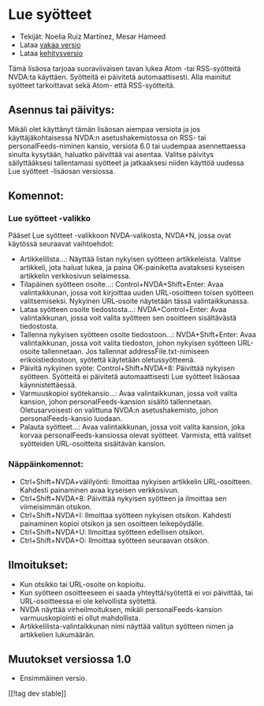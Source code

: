 # Lue syötteet #

* Tekijät: Noelia Ruiz Martínez, Mesar Hameed
* Lataa [vakaa versio][2]
* Lataa [kehitysversio][1]

Tämä lisäosa tarjoaa suoraviivaisen tavan lukea Atom -tai RSS-syötteitä
NVDA:ta käyttäen.  Syötteitä ei päivitetä automaattisesti.  Alla mainitut
syötteet tarkoittavat sekä Atom- että RSS-syötteitä.

## Asennus tai päivitys: ##

Mikäli olet käyttänyt tämän lisäosan aiempaa versiota ja jos
käyttäjäkohtaisessa NVDA:n asetushakemistossa on RSS- tai
personalFeeds-niminen kansio, versiota 6.0 tai uudempaa asennettaessa
sinulta kysytään, haluatko päivittää vai asentaa.  Valitse päivitys
säilyttääksesi tallentamasi syötteet ja jatkaaksesi niiden käyttöä uudessa
Lue syötteet -lisäosan versiossa.

## Komennot: ##

### Lue syötteet -valikko ###

Pääset Lue syötteet -valikkoon NVDA-valikosta, NVDA+N, jossa ovat käytössä
seuraavat vaihtoehdot:

*	 Artikkelilista...: Näyttää listan nykyisen syötteen
   artikkeleista. Valitse artikkeli, jota haluat lukea, ja paina
   OK-painiketta avataksesi kyseisen artikkelin verkkosivun selaimessa.
*	 Tilapäinen syötteen osoite...: Control+NVDA+Shift+Enter: Avaa
   valintaikkunan, jossa voit kirjoittaa uuden URL-osoitteen toisen syötteen
   valitsemiseksi. Nykyinen URL-osoite näytetään tässä valintaikkunassa.
*	 Lataa syötteen osoite tiedostosta...: NVDA+Control+Enter: Avaa
   valintaikkunan, jossa voit valita syötteen sen osoitteen sisältävästä
   tiedostosta.
*	 Tallenna nykyisen syötteen osoite tiedostoon...: NVDA+Shift+Enter: Avaa
   valintaikkunan, jossa voit valita tiedoston, johon nykyisen syötteen
   URL-osoite tallennetaan. Jos tallennat addressFile.txt-nimiseen
   erikoistiedostoon, syötettä käytetään oletussyötteenä.
*	 Päivitä nykyinen syöte: Control+Shift+NVDA+8: Päivittää nykyisen
   syötteen. Syötteitä ei päivitetä automaattisesti Lue syötteet lisäosaa
   käynnistettäessä.
*	 Varmuuskopioi syötekansio...: Avaa valintaikkunan, jossa voit valita
   kansion, johon personalFeeds-kansion sisältö
   tallennetaan. Oletusarvoisesti on valittuna NVDA:n asetushakemisto, johon
   personalFeeds-kansio luodaan.
*	 Palauta syötteet...: Avaa valintaikkunan, jossa voit valita kansion, joka
   korvaa personalFeeds-kansiossa olevat syötteet. Varmista, että valitset
   syötteiden URL-osoitteita sisältävän kansion.

### Näppäinkomennot: ###

*	 Ctrl+Shift+NVDA+välilyönti: Ilmoittaa nykyisen artikkelin
   URL-osoitteen. Kahdesti painaminen avaa kyseisen verkkosivun.
*	 Ctrl+Shift+NVDA+8: Päivittää nykyisen syötteen ja ilmoittaa sen
   viimeisimmän otsikon.
*	 Ctrl+Shift+NVDA+I: Ilmoittaa syötteen nykyisen otsikon. Kahdesti
   painaminen kopioi otsikon ja sen osoitteen leikepöydälle.
*	 Ctrl+Shift+NVDA+U: Ilmoittaa syötteen edellisen otsikon.
*	 Ctrl+Shift+NVDA+O: Ilmoittaa syötteen seuraavan otsikon.

## Ilmoitukset: ##

*	 Kun otsikko tai URL-osoite on kopioitu.
*	 Kun syötteen osoitteeseen ei saada yhteyttä/syötettä ei voi päivittää,
   tai URL-osoitteessa ei ole kelvollista syötettä.
*	 NVDA näyttää virheilmoituksen, mikäli personalFeeds-kansion
   varmuuskopiointi ei ollut mahdollista.
*	 Artikkelilista-valintaikkunan nimi näyttää valitun syötteen nimen ja
   artikkelien lukumäärän.

## Muutokset versiossa 1.0 ##
*	 Ensimmäinen versio.

[[!tag dev stable]]

[1]: http://addons.nvda-project.org/files/get.php?file=rf-dev

[2]: http://addons.nvda-project.org/files/get.php?file=rf

